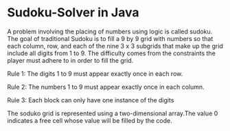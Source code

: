 # Sudoku-Solver in Java
 
 
 
 
A problem involving the placing of numbers using logic is called sudoku. The goal of traditional Sudoku is to fill a 9 by 9 grid with numbers so that each column, row, and each of the nine 3 x 3 subgrids that make up the grid include all digits from 1 to 9. The difficulty comes from the constraints the player must adhere to in order to fill the grid.



Rule 1: The digits 1 to 9 must appear exactly once in each row.



Rule 2: The numbers 1 to 9 must appear exactly once in each column.



Rule 3: Each block can only have one instance of the digits 


The soduko grid is represented using a two-dimensional array.The value 0 indicates a free cell whose value will be filled by the code.

